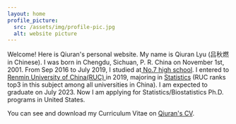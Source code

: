```yaml
---
layout: home
profile_picture:
  src: /assets/img/profile-pic.jpg
  alt: website picture
---
```


<p>
  Welcome! Here is Qiuran's personal website. My name is Qiuran Lyu (吕秋燃 in Chinese). I was born in Chengdu, Sichuan, P. R. China on November 1st, 2001. From Sep 2016 to July 2019, I studied at<a href="http://www.cdqz.net"> No.7 high school</a>. I entered to <a href="https://www.ruc.edu.cn"> Renmin University of China(RUC) </a> in 2019, majoring in <a href="http://stat.ruc.edu.cn">Statistics</a> (RUC ranks top3 in this subject among all universities in China).  I am expected to graduate on July 2023. Now I am applying for Statistics/Biostatistics Ph.D. programs in United States.

</p>

<p>
  You can see and download my Curriculum Vitae on <a href="https://github.com/eliottvincent/bay">Qiuran's CV</a>.
</p>


